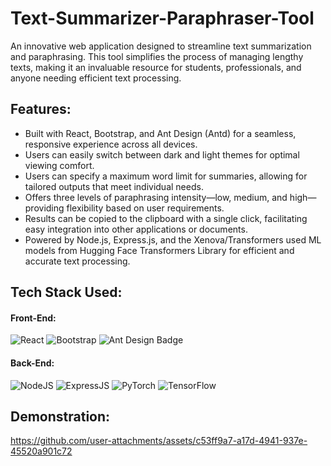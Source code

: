 # Text-Summarizer-Paraphraser-Tool
 An innovative web application designed to streamline text summarization and paraphrasing. This tool simplifies the process of managing lengthy texts, making it an invaluable resource for students, professionals, and anyone needing efficient text processing.
## Features:
 * Built with React, Bootstrap, and Ant Design (Antd) for a seamless, responsive experience across all devices.
 * Users can easily switch between dark and light themes for optimal viewing comfort.
 * Users can specify a maximum word limit for summaries, allowing for tailored outputs that meet individual needs.
 * Offers three levels of paraphrasing intensity—low, medium, and high—providing flexibility based on user requirements.
 * Results can be copied to the clipboard with a single click, facilitating easy integration into other applications or documents.
 * Powered by Node.js, Express.js, and the Xenova/Transformers used ML models from Hugging Face Transformers Library for efficient and accurate text processing.
 
## Tech Stack Used:
#### Front-End:
<img alt="React" src="https://img.shields.io/badge/react-%2320232a.svg?style=for-the-badge&logo=react&logoColor=%2361DAFB"/> <img alt="Bootstrap" src="https://img.shields.io/badge/bootstrap-%23563D7C.svg?style=for-the-badge&logo=bootstrap&logoColor=white"/> <img src="https://img.shields.io/badge/Ant%20Design-0170FE?logo=antdesign&logoColor=fff&style=for-the-badge" alt="Ant Design Badge">

#### Back-End:
<img alt="NodeJS" src="https://img.shields.io/badge/Node.js-43853D?style=for-the-badge&logo=node.js&logoColor=white"/> <img alt="ExpressJS" src="https://img.shields.io/badge/Express.js-000000?style=for-the-badge&logo=express&logoColor=white"/> <img alt="PyTorch" src="https://img.shields.io/badge/PyTorch-%23EE4C2C.svg?style=for-the-badge&logo=PyTorch&logoColor=white"/> <img alt="TensorFlow" src="https://img.shields.io/badge/TensorFlow-%23FF6F00.svg?style=for-the-badge&logo=TensorFlow&logoColor=white"/>

## Demonstration:

https://github.com/user-attachments/assets/c53ff9a7-a17d-4941-937e-45520a901c72

